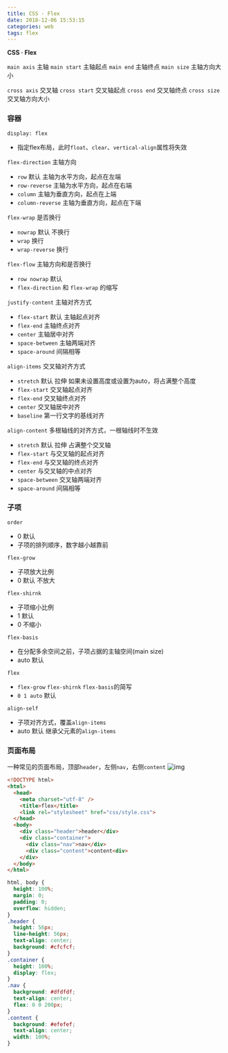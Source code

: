 ```yaml
---
title: CSS · Flex
date: 2018-12-06 15:53:15
categories: web
tags: flex
---
```


**CSS · Flex**

<!-- more -->

`main axis` 主轴
`main start` 主轴起点
`main end` 主轴终点
`main size` 主轴方向大小

`cross axis` 交叉轴
`cross start` 交叉轴起点
`cross end` 交叉轴终点
`cross size` 交叉轴方向大小

### 容器
`display: flex`
- 指定flex布局，此时`float`、`clear`、`vertical-align`属性将失效

`flex-direction` 主轴方向
- `row` 默认 主轴为水平方向，起点在左端
- `row-reverse` 主轴为水平方向，起点在右端
- `column` 主轴为垂直方向，起点在上端
- `column-reverse` 主轴为垂直方向，起点在下端

`flex-wrap` 是否换行
- `nowrap` 默认 不换行
- `wrap` 换行
- `wrap-reverse` 换行

`flex-flow` 主轴方向和是否换行
- `row nowrap` 默认
- `flex-direction` 和 `flex-wrap` 的缩写

`justify-content` 主轴对齐方式
- `flex-start` 默认 主轴起点对齐
- `flex-end` 主轴终点对齐
- `center` 主轴居中对齐
- `space-between` 主轴两端对齐
- `space-around` 间隔相等

`align-items` 交叉轴对齐方式
- `stretch` 默认 拉伸 如果未设置高度或设置为auto，将占满整个高度
- `flex-start` 交叉轴起点对齐
- `flex-end` 交叉轴终点对齐
- `center` 交叉轴居中对齐
- `baseline` 第一行文字的基线对齐

`align-content` 多根轴线的对齐方式，一根轴线时不生效
- `stretch` 默认 拉伸 占满整个交叉轴
- `flex-start` 与交叉轴的起点对齐
- `flex-end` 与交叉轴的终点对齐
- `center` 与交叉轴的中点对齐
- `space-between` 交叉轴两端对齐
- `space-around` 间隔相等

### 子项
`order`
- 0 默认
- 子项的排列顺序，数字越小越靠前

`flex-grow`
- 子项放大比例
- 0 默认 不放大

`flex-shirnk`
- 子项缩小比例
- 1 默认
- 0 不缩小

`flex-basis`
- 在分配多余空间之前，子项占据的主轴空间(main size)
- auto 默认

`flex`
- `flex-grow` `flex-shirnk` `flex-basis`的简写
- `0 1 auto` 默认

`align-self`
- 子项对齐方式，覆盖`align-items`
- auto 默认 继承父元素的`align-items`

### 页面布局
一种常见的页面布局，顶部`header`，左侧`nav`，右侧`content`
![img](/images/flex-layout.png)

```html
<!DOCTYPE html>
<html>
  <head>
    <meta charset="utf-8" />
    <title>flex</title>
    <link rel="stylesheet" href="css/style.css">
  </head>
  <body>
    <div class="header">header</div>
    <div class="container">
      <div class="nav">nav</div>
      <div class="content">content<div>
    </div>
  </body>
</html>
```

```css
html, body {
  height: 100%;
  margin: 0;
  padding: 0;
  overflow: hidden;
}
.header {
  height: 56px;
  line-height: 56px;
  text-align: center;
  background: #cfcfcf;
}
.container {
  height: 100%;
  display: flex;
}
.nav {
  background: #dfdfdf;
  text-align: center;
  flex: 0 0 200px;
}
.content {
  background: #efefef;
  text-align: center;
  width: 100%;
}
```